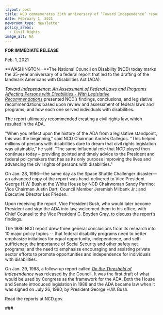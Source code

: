```yaml
---
layout: post
title: NCD commemorates 35th anniversary of ‘Toward Independence’ report
date: February 1, 2021
newsroom_type: Newsletter
policy_areas:
  - Civil Rights
image_alt: NA
---
```

**FOR IMMEDIATE RELEASE**                                               

Feb. 1, 2021

**WASHINGTON--**The National Council on Disability (NCD) today marks the 35-year anniversary of a federal report that led to the drafting of the landmark Americans with Disabilities Act (ADA).

*[Toward Independence: An Assessment of Federal Laws and Programs Affecting Persons with Disabilities - With Legislative Recommendations](https://ncd.gov/publications/1986/February1986)* presented NCD’s findings, conclusions, and legislative recommendations based upon review and assessment of federal laws and programs; and how each one served individuals with disabilities.

The report ultimately recommended creating a civil rights law, which resulted in the ADA.

"When you reflect upon the history of the ADA from a legislative standpoint, this was the beginning," said NCD Chairman Andrés Gallegos. "This helped millions of persons with disabilities dare to dream that civil rights legislation was attainable,” he said. “The same influential role that NCD played then continues today – providing pointed and timely advice to the President and federal policymakers that has as its only purpose improving the lives and advancing the civil rights of persons with disabilities."

On Jan. 28, 1986—the same day as the Space Shuttle Challenger disaster—an advanced copy of the report was hand-delivered to Vice President George H.W. Bush at the White House by NCD Chairwoman Sandy Parrino; Vice Chairman Justin Dart; Council Member Jeremiah Milbank Jr.; and Executive Director Lex Frieden.

Upon receiving the report, Vice President Bush, who would later become President and sign the ADA into law, welcomed them to his office, with Chief Counsel to the Vice President C. Boyden Gray, to discuss the report’s findings.

The 1986 NCD report drew three general conclusions from its research into 10 major policy topics -- that federal disability programs need to better emphasize initiatives for equal opportunity, independence, and self-sufficiency; the importance of Social Security and other safety net programs; and the need to emphasize encouraging and assisting private sector efforts to promote opportunities and independence for individuals with disabilities.

On Jan. 29, 1988, a follow-up report called *[On the Threshold of Independence](https://ncd.gov/publications/1988/Jan1988)* was released by the Council. It was the first draft of what would be used by Congress as the framework for the ADA. Both the House and Senate introduced legislation in 1988 and the ADA became law when it was signed on July 26, 1990, by President George H.W. Bush.

Read the reports at NCD.gov.





\###